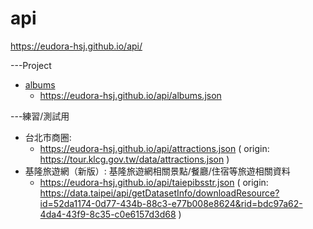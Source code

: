 # api
https://eudora-hsj.github.io/api/



---Project

- [albums](https://art.eudora.cc/#/)
  -  https://eudora-hsj.github.io/api/albums.json

---練習/測試用

- 台北市商圈: 
  - https://eudora-hsj.github.io/api/attractions.json  ( origin: https://tour.klcg.gov.tw/data/attractions.json )
- 基隆旅遊網（新版）: 基隆旅遊網相關景點/餐廳/住宿等旅遊相關資料
  - https://eudora-hsj.github.io/api/taiepibsstr.json  ( origin: https://data.taipei/api/getDatasetInfo/downloadResource?id=52da1174-0d77-434b-88c3-e77b008e8624&rid=bdc97a62-4da4-43f9-8c35-c0e6157d3d68 )
